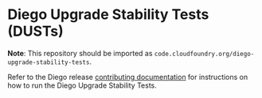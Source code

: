 # Diego Upgrade Stability Tests (DUSTs)

**Note**: This repository should be imported as `code.cloudfoundry.org/diego-upgrade-stability-tests`.

Refer to the Diego release [contributing documentation](https://github.com/cloudfoundry/diego-release/blob/develop/CONTRIBUTING.md#running-dusts-in-a-container) for instructions on how to run the Diego Upgrade Stability Tests.
